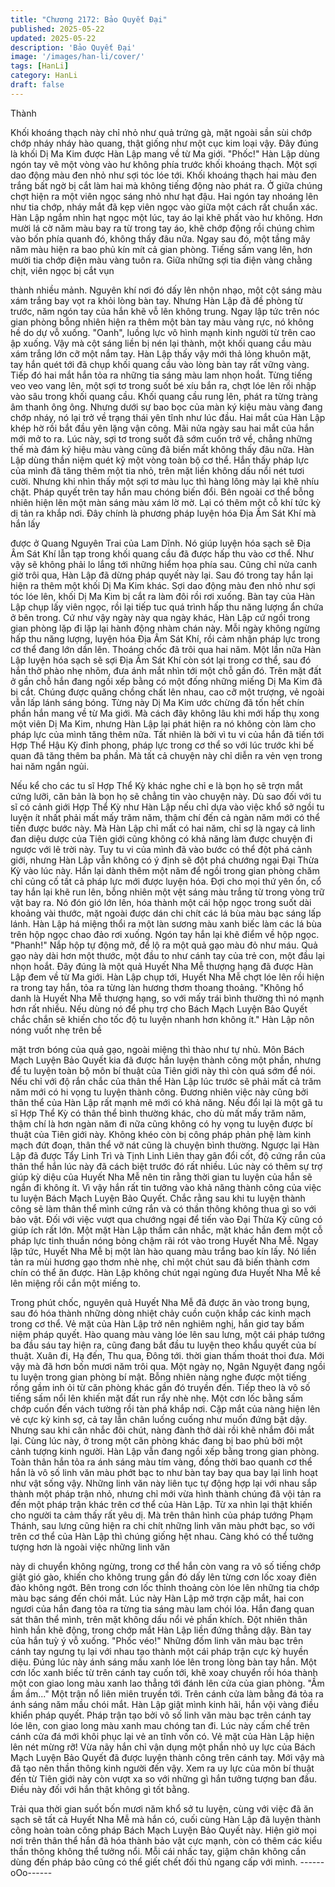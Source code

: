 ```yaml
---
title: "Chương 2172: Bảo Quyết Đại"
published: 2025-05-22
updated: 2025-05-22
description: 'Bảo Quyết Đại'
image: '/images/han-li/cover/'
tags: [HanLi]
category: HanLi
draft: false
---
```


Thành

Khối khoáng thạch này chỉ nhỏ như quả trứng gà, mặt ngoài sần
sùi chớp chớp nháy nháy hào quang, thật giống như một cục kim
loại vậy.
Đây đúng là khối Dị Ma Kim được Hàn Lập mang về từ Ma giới.
"Phốc!"
Hàn Lập dùng ngón tay vẽ một vòng vào hư không phía trước
khối khoáng thạch. Một sợi dao động màu đen nhỏ như sợi tóc
lóe tới.
Khối khoáng thạch hai màu đen trắng bất ngờ bị cắt làm hai mà
không tiếng động nào phát ra. Ở giữa chúng chợt hiện ra một viên
ngọc sáng nhỏ như hạt đậu.
Hai ngón tay nhoáng lên như tia chớp, nháy mắt đã kẹp viên ngọc
vào giữa một cách rất chuẩn xác.
Hàn Lập ngắm nhìn hạt ngọc một lúc, tay áo lại khẽ phất vào hư
không.
Hơn mười lá cờ năm màu bay ra từ trong tay áo, khẽ chớp động
rồi chúng chìm vào bốn phía quanh đó, không thấy đâu nữa.
Ngay sau đó, một tầng mây năm màu hiện ra bao phủ kín mít cả
gian phòng.
Tiếng sấm vang lên, hơn mười tia chớp điện màu vàng tuôn ra.
Giữa những sợi tia điện vàng chằng chịt, viên ngọc bị cắt vụn

thành nhiều mảnh. Nguyên khí nơi đó dấy lên nhộn nhạo, một cột
sáng màu xám trắng bay vọt ra khỏi lòng bàn tay.
Nhưng Hàn Lập đã đề phòng từ trước, năm ngón tay của hắn khẽ
vỗ lên không trung.
Ngay lập tức trên nóc gian phòng bỗng nhiên hiện ra thêm một
bàn tay màu vàng rực, nó không hề do dự vỗ xuống.
"Oanh", luồng lực vô hình mạnh kinh người từ trên cao ập xuống.
Vậy mà cột sáng liền bị nén lại thành, một khối quang cầu màu
xám trắng lớn cỡ một nắm tay.
Hàn Lập thấy vậy mới thả lỏng khuôn mặt, tay hắn quét tới đã
chụp khối quang cầu vào lòng bàn tay rất vững vàng.
Tiếp đó hai mắt hắn tỏa ra những tia sáng màu lam nhọn hoắt.
Từng tiếng veo veo vang lên, một sợi tơ trong suốt bé xíu bắn ra,
chợt lóe lên rồi nhập vào sâu trong khối quang cầu.
Khối quang cầu rung lên, phát ra từng tràng âm thanh ông ông.
Nhưng dưới sự bao bọc của màn ký kiệu màu vàng đang chớp
nháy, nó lại trở về trạng thái yên tĩnh như lúc đầu.
Hai mắt của Hàn Lập khép hờ rồi bắt đầu yên lặng vận công.
Mãi nửa ngày sau hai mắt của hắn mới mở to ra. Lúc này, sợi tơ
trong suốt đã sớm cuốn trở về, chẳng những thế mà đám ký hiệu
màu vàng cũng đã biến mất không thấy đâu nữa.
Hàn Lập dùng thần niệm quét kỹ một vòng toàn bộ cơ thể. Hắn
thấy pháp lực của mình đã tăng thêm một tia nhỏ, trên mặt liền
không dấu nổi nét tươi cười. Nhưng khi nhìn thấy một sợi tơ màu
lục thì hàng lông mày lại khẽ nhíu chặt.
Pháp quyết trên tay hắn mau chóng biến đổi. Bên ngoài cơ thể
bỗng nhiên hiện lên một màn sáng màu xám lờ mờ. Lại có thêm
một cỗ khí tức kỳ dị tản ra khắp nơi.
Đây chính là phương pháp luyện hóa Địa Âm Sát Khí mà hắn lấy

được ở Quang Nguyên Trai của Lam Dĩnh.
Nó giúp luyện hóa sạch sẽ Địa Âm Sát Khí lẫn tạp trong khối
quang cầu đã được hấp thu vào cơ thể. Như vậy sẽ không phải lo
lắng tới những hiểm họa phía sau.
Cũng chỉ nửa canh giờ trôi qua, Hàn Lập đã dừng pháp quyết này
lại. Sau đó trong tay hắn lại hiện ra thêm một khối Dị Ma Kim
khác.
Sợi dao động màu đen nhỏ như sợi tóc lóe lên, khối Dị Ma Kim bị
cắt ra làm đôi rồi rơi xuống. Bàn tay của Hàn Lập chụp lấy viên
ngọc, rồi lại tiếp tuc quá trình hấp thu năng lượng ẩn chứa ở bên
trong.
Cứ như vậy ngày này qua ngày khác, Hàn Lập cứ ngồi trong gian
phòng lặp đi lặp lại hành động nhàm chán này.
Mỗi ngày không ngừng hấp thu năng lượng, luyện hóa Địa Âm
Sát Khí, rồi cảm nhận pháp lực trong cơ thể đang lớn dần lên.
Thoáng chốc đã trôi qua hai năm.
Một lần nữa Hàn Lập luyện hóa sạch sẽ sợi Địa Âm Sát Khí còn
sót lại trong cơ thể, sau đó hắn thở phào nhẹ nhõm, đưa ánh mắt
nhìn tới một chỗ gần đó.
Trên mặt đất ở gần chỗ hắn đang ngồi xếp bằng có một đống
những miếng Dị Ma Kim đã bị cắt. Chúng được quăng chồng chất
lên nhau, cao cỡ một trượng, vẻ ngoài vẫn lấp lánh sáng bóng.
Từng này Dị Ma Kim ước chừng đã tốn hết chín phần hắn mang
về từ Ma giới. Mà cách đây không lâu khi mới hấp thụ xong một
viên Dị Ma Kim, nhưng Hàn Lập lại phát hiện ra nó không còn làm
cho pháp lực của mình tăng thêm nữa. Tất nhiên là bởi vì tu vi
của hắn đã tiến tới Hợp Thể Hậu Kỳ đỉnh phong, pháp lực trong
cơ thể so với lúc trước khi bế quan đã tăng thêm ba phần.
Mà tất cả chuyện này chỉ diễn ra vẻn vẹn trong hai năm ngắn
ngủi.

Nếu kể cho các tu sĩ Hợp Thể Kỳ khác nghe chỉ e là bọn họ sẽ
trợn mắt cứng lưỡi, căn bản là bọn họ sẽ chẳng tin vào chuyện
này.
Dù sao đối với tu sĩ có cảnh giới Hợp Thể Kỳ như Hàn Lập nếu
chỉ dựa vào việc khổ sở ngồi tu luyện ít nhất phải mất mấy trăm
năm, thậm chí đến cả ngàn năm mới có thể tiến được bước này.
Mà Hàn Lập chỉ mất có hai năm, chỉ sợ là ngay cả linh đan diệu
dược của Tiên giới cũng không có khả năng làm được chuyện đi
ngược với lẽ trời này.
Tuy tu vi của mình đã vào bước có thể đột phá cảnh giới, nhưng
Hàn Lập vẫn không có ý định sẽ đột phá chướng ngại Đại Thừa
Kỳ vào lúc này.
Hắn lại dành thêm một năm để ngồi trong gian phòng chăm chỉ
củng cố tất cả pháp lực mới được luyện hóa. Đợi cho mọi thứ yên
ổn, cổ tay hắn lại khẽ run lên, bỗng nhiên một vệt sáng màu trắng
từ trong vòng trữ vật bay ra. Nó đón gió lớn lên, hóa thành một
cái hộp ngọc trong suốt dài khoảng vài thước, mặt ngoài được
dán chi chít các lá bùa màu bạc sáng lấp lánh.
Hàn Lập há miệng thổi ra một làn sương màu xanh biếc làm các
lá bùa trên hộp ngọc chao đảo rơi xuống.
Ngón tay hắn lại khẽ điểm về hộp ngọc.
"Phanh!" Nắp hộp tự động mở, để lộ ra một quả gạo màu đỏ như
máu. Quả gạo này dài hơn một thước, một đầu to như cánh tay
của trẻ con, một đầu lại nhọn hoắt. Đây đúng là một quả Huyết
Nha Mễ thượng hạng đã được Hàn Lập đem về từ Ma giới.
Hàn Lập chụp tới, Huyết Nha Mễ chợt lóe lên rồi hiện ra trong tay
hắn, tỏa ra từng làn hương thơm thoang thoảng.
"Không hổ danh là Huyết Nha Mễ thượng hạng, so với mấy trái
bình thường thì nó mạnh hơn rất nhiều. Nếu dùng nó để phụ trợ
cho Bách Mạch Luyện Bảo Quyết chắc chắn sẽ khiến cho tốc độ
tu luyện nhanh hơn không ít." Hàn Lập nôn nóng vuốt nhẹ trên bề

mặt trơn bóng của quả gạo, ngoài miệng thì thào như tự nhủ.
Môn Bách Mạch Luyện Bảo Quyết kia đã được hắn luyện thành
công một phần, nhưng để tu luyện toàn bộ môn bí thuật của Tiên
giới này thì còn quá sớm để nói. Nếu chỉ với độ rắn chắc của thân
thể Hàn Lập lúc trước sẽ phải mất cả trăm năm mới có hi vọng tu
luyện thành công.
Đương nhiên việc này cũng bởi thân thể của Hàn Lập rất mạnh
mẽ mới có khả năng. Nếu đổi lại là một gã tu sĩ Hợp Thể Kỳ có
thân thể bình thường khác, cho dù mất mấy trăm năm, thậm chí
là hơn ngàn năm đi nữa cũng không có hy vọng tu luyện được bí
thuật của Tiên giới này. Không khéo còn bị công pháp phản phệ
làm kinh mạch đứt đoạn, thân thể vỡ nát cũng là chuyện bình
thường.
Ngược lại Hàn Lập đã được Tẩy Linh Trì và Tịnh Linh Liên thay
gân đổi cốt, độ cứng rắn của thân thể hắn lúc này đã cách biệt
trước đó rất nhiều. Lúc này có thêm sự trợ giúp kỳ diệu của Huyết
Nha Mễ nên tin rằng thời gian tu luyện của hắn sẽ ngắn đi không
ít.
Vì vậy hắn rất tin tưởng vào khả năng thành công của việc tu
luyện Bách Mạch Luyện Bảo Quyết.
Chắc rằng sau khi tu luyện thành công sẽ làm thân thể mình cứng
rắn và có thần thông không thua gì so với bảo vật. Đối với việc
vượt qua chướng ngại để tiến vào Đại Thừa Kỳ cũng có giúp ích
rất lớn.
Một mặt Hàn Lập thầm cân nhắc, mặt khác hắn đem một cỗ pháp
lực tinh thuần nóng bỏng chậm rãi rót vào trong Huyết Nha Mễ.
Ngay lập tức, Huyết Nha Mễ bị một làn hào quang màu trắng bao
kín lấy. Nó liền tản ra mùi hương gạo thơm nhè nhẹ, chỉ một chút
sau đã biến thành cơm chín có thể ăn được.
Hàn Lập không chút ngại ngùng đưa Huyết Nha Mễ kề lên miệng
rồi cắn một miếng to.

Trong phút chốc, nguyên quả Huyết Nha Mễ đã được ăn vào
trong bụng, sau đó hóa thành những dòng nhiệt chảy cuồn cuộn
khắp các kinh mạch trong cơ thể.
Vẻ mặt của Hàn Lập trở nên nghiêm nghị, hắn giơ tay bấm niệm
pháp quyết. Hào quang màu vàng lóe lên sau lưng, một cái pháp
tướng ba đầu sáu tay hiện ra, cũng đang bắt đầu tu luyện theo
khẩu quyết của bí thuật.
Xuân đi, Hạ đến, Thu qua, Đông tới. thời gian thấm thoát thoi
đưa. Mới vậy mà đã hơn bốn mươi năm trôi qua.
Một ngày nọ, Ngân Nguyệt đang ngồi tu luyện trong gian phòng bí
mật. Bỗng nhiên nàng nghe được một tiếng rồng gầm inh ỏi từ
căn phòng khác gần đó truyền đến. Tiếp theo là vô số tiếng sấm
nổi lên khiến mặt đất run rẩy nhè nhẹ. Một cơn lốc bằng sấm
chớp cuốn đến vách tường rồi tàn phá khắp nơi.
Cặp mắt của nàng hiện lên vẻ cực kỳ kinh sợ, cả tay lẫn chân
luống cuống như muốn đứng bật dậy. Nhưng sau khi cân nhắc
đôi chút, nàng đành thở dài rồi khẽ nhắm đôi mắt lại.
Cùng lúc này, ở trong một căn phòng khác đang bị bao phủ bởi
một cảnh tượng kinh người.
Hàn Lập vẫn đang ngồi xếp bằng trong gian phòng. Toàn thân
hắn tỏa ra ánh sáng màu tím vàng, đồng thời bao quanh cơ thể
hắn là vô số linh văn màu phớt bạc to như bàn tay bay qua bay lại
linh hoạt như vật sống vậy. Những linh văn này liên tục tự động
hợp lại với nhau sắp thành một pháp trận nhỏ, nhưng chỉ mới vừa
hình thành chúng đã vội tản ra đến một pháp trận khác trên cơ
thể của Hàn Lập.
Từ xa nhìn lại thật khiến cho người ta cảm thấy rất yêu dị.
Mà trên thân hình của pháp tướng Phạm Thánh, sau lưng cũng
hiện ra chi chít những linh văn màu phớt bạc, so với trên cơ thể
của Hàn Lập thì chúng giống hệt nhau.
Càng khó có thể tưởng tượng hơn là ngoài việc những linh văn

này di chuyển không ngừng, trong cơ thể hắn còn vang ra vô số
tiếng chớp giật gió gào, khiến cho không trung gần đó dấy lên
từng cơn lốc xoay điên đảo không ngớt. Bên trong cơn lốc thỉnh
thoảng còn lóe lên những tia chớp màu bạc sáng đến chói mắt.
Lúc này Hàn Lập mở trợn cặp mắt, hai con ngươi của hắn đang
tỏa ra từng tia sáng màu lam chói lóa. Hắn đang quan sát thân
thể mình, trên mặt không dấu nổi vẻ phấn khích.
Đột nhiên thân hình hắn khẽ động, trong chớp mắt Hàn Lập liền
đứng thẳng dậy. Bàn tay của hắn tuỳ ý vỗ xuống.
"Phốc véo!"
Những đốm linh văn màu bạc trên cánh tay ngưng tụ lại với nhau
tạo thành một cái pháp trận cực kỳ huyền diệu.
Đúng lúc này ánh sáng mầu xanh lóe lên trong lòng bàn tay hắn.
Một cơn lốc xanh biếc từ trên cánh tay cuốn tới, khẽ xoay chuyển
rồi hóa thành một con giao long màu xanh lao thẳng tới đánh lên
cửa của gian phòng.
"Ầm ầm ầm..." Một trận nổ liên miên truyền tới. Trên cánh cửa
làm bằng đá tỏa ra ánh sáng năm mầu chói mắt.
Hàn Lập giật mình kinh hãi, hắn vội vàng điều khiển pháp quyết.
Pháp trận tạo bởi vô số linh văn màu bạc trên cánh tay lóe lên,
con giao long màu xanh mau chóng tan đi.
Lúc này cấm chế trên cánh cửa đá mới khôi phục lại vẻ an tĩnh
vốn có.
Vẻ mặt của Hàn Lập hiện lên nét mừng rỡ!
Vừa nãy hắn chỉ vận dụng một phần nhỏ uy lực của Bách Mạch
Luyện Bảo Quyết đã được luyện thành công trên cánh tay. Mới
vậy mà đã tạo nên thần thông kinh người đến vậy. Xem ra uy lực
của môn bí thuật đến từ Tiên giới này còn vượt xa so với những
gì hắn tưởng tượng ban đầu. Điều này đối với hắn thật không gì
tốt bằng.

Trải qua thời gian suốt bốn mươi năm khổ sở tu luyện, cùng với
việc đã ăn sạch sẽ tất cả Huyết Nha Mễ mà hắn có, cuối cùng
Hàn Lập đã luyện thành công hoàn toàn công pháp Bách Mạch
Luyện Bảo Quyết này.
Hiện giờ mọi nơi trên thân thể hắn đã hóa thành bảo vật cực
mạnh, còn có thêm các kiểu thần thông không thể tưởng nổi. Mỗi
cái nhấc tay, giậm chân không cần dùng đến pháp bảo cũng có
thể giết chết đối thủ ngang cấp với mình.
------oOo------
